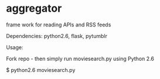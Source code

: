 aggregator
==========

frame work for reading APIs and RSS feeds 

Dependencies: python2.6, flask, pytumblr

Usage: 

Fork repo - then simply run moviesearch.py using Python 2.6

$ python2.6 moviesearch.py


